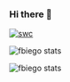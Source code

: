 ### Hi there 👋


[![swc](http://www.biego.tech/sweatcoin/swc.svg)](https://sweatco.in/hi/fbiego)

<!--
**fbiego/fbiego** is a ✨ _special_ ✨ repository because its `README.md` (this file) appears on your GitHub profile.

Here are some ideas to get you started:

- 🔭 I’m currently working on ...
- 🌱 I’m currently learning ...
- 👯 I’m looking to collaborate on ...
- 🤔 I’m looking for help with ...
- 💬 Ask me about ...
- 📫 How to reach me: ...
- 😄 Pronouns: ...
- ⚡ Fun fact: ...
-->
![fbiego stats](https://github-readme-stats.vercel.app/api?username=fbiego&show_icons=true&theme=chartreuse-dark)

![fbiego stats](https://github-readme-stats.vercel.app/api/top-langs/?username=fbiego&layout=compact&show_icons=true&theme=chartreuse-dark)


